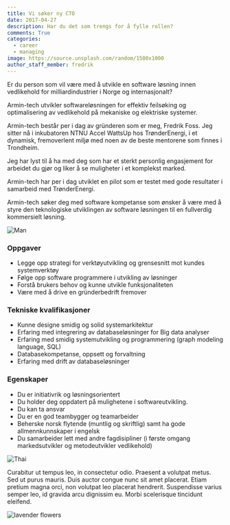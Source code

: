 ```yaml
---
title: Vi søker ny CTO
date: 2017-04-27
description: Har du det som trengs for å fylle rollen?
comments: True
categories:
  - career
  - managing
image: https://source.unsplash.com/random/1500x1000
author_staff_member: fredrik
---
```


Er du person som vil være med å utvikle en software løsning innen vedlikehold for milliardindustrier i Norge og internasjonalt?

Armin-tech utvikler softwareløsningen for effektiv feilsøking og optimalisering av vedlikehold på mekaniske og elektriske systemer.

Armin-tech består per i dag av gründeren som er meg, Fredrik Foss. Jeg sitter nå i inkubatoren NTNU Accel WattsUp hos TrønderEnergi, i et dynamisk, fremoverlent miljø med noen av de beste mentorene som finnes i Trondheim.

Jeg har lyst til å ha med deg som har et sterkt personlig engasjement for arbeidet du gjør og liker å se muligheter i et komplekst marked.

Armin-tech har per i dag utviklet en pilot som er testet med gode resultater i samarbeid med TrønderEnergi.

Armin-tech søker deg med software kompetanse som ønsker å være med å styre den teknologiske utviklingen av software løsningen til en fullverdig kommersielt løsning.

![Man](https://source.unsplash.com/random/1500x1000)

### Oppgaver
- Legge opp strategi for verktøyutvikling og grensesnitt mot kundes systemverktøy
- Følge opp software programmere i utvikling av løsninger
- Forstå brukers behov og kunne utvikle funksjonaliteten
- Være med å drive en gründerbedrift fremover

### Tekniske kvalifikasjoner
- Kunne designe smidig og solid systemarkitektur
- Erfaring med integrering av databaseløsninger for Big data analyser
- Erfaring med smidig systemutvikling og programmering (graph modeling language, SQL)
- Databasekompetanse, oppsett og forvaltning
- Erfaring med drift av databaseløsninger

### Egenskaper
- Du er initiativrik og løsningsorientert
- Du holder deg oppdatert på mulighetene i softwareutvikling.
- Du kan ta ansvar
- Du er en god teambygger og teamarbeider
- Beherske norsk flytende (muntlig og skriftlig) samt ha gode allmennkunnskaper i engelsk
- Du samarbeider lett med andre fagdisipliner (i første omgang markedsutvikler og metodeutvikler vedlikehold)

![Thai](https://source.unsplash.com/random/1500x1001)

Curabitur ut tempus leo, in consectetur odio. Praesent a volutpat metus. Sed ut purus mauris. Duis auctor congue nunc sit amet placerat. Etiam pretium magna orci, non volutpat leo placerat hendrerit. Suspendisse varius semper leo, id gravida arcu dignissim eu. Morbi scelerisque tincidunt eleifend.

![lavender flowers](https://source.unsplash.com/random/1500x1002)
